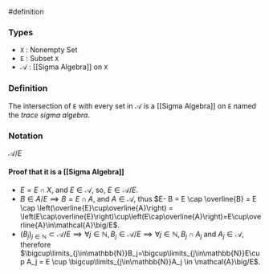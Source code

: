 #definition
### Types
- `X` : Nonempty Set
- `E` : Subset `X`
- $\mathcal{A}$ : [[Sigma Algebra]] on `X`
### Definition
The intersection of `E` with every set in $\mathcal{A}$ is a [[Sigma Algebra]] on `E` named the *trace sigma algebra*.

### Notation
$\mathcal{A}\Big/E$
#### Proof that it is a [[Sigma Algebra]]
- $E = E \cap X$, and $E \in \mathcal{A}$, so, $E \in \mathcal{A}\big/E$.
- $B\in A\big/E \implies B = E \cap A$, and $A \in \mathcal{A}$, thus $E- B = E \cap \overline{B} = E \cap \left(\overline{E}\cup\overline{A}\right) = \left(E\cap\overline{E}\right)\cup\left(E\cap\overline{A}\right)=E\cup\overline{A}\in\mathcal{A}\big/E$.
- $(B_j)_{j\in\mathbb{N}}\subset\mathcal{A}\big/E \implies \forall j\in\mathbb{N},B_j\in\mathcal{A}\big/E\implies \forall j\in\mathbb{N},B_j\cap A_j$ and $A_j \in \mathcal{A}$, therefore $\bigcup\limits_{j\in\mathbb{N}}B_j=\bigcup\limits_{j\in\mathbb{N}}E\cup A_j = E \cup \bigcup\limits_{j\in\mathbb{N}}A_j \in \mathcal{A}\big/E$.
